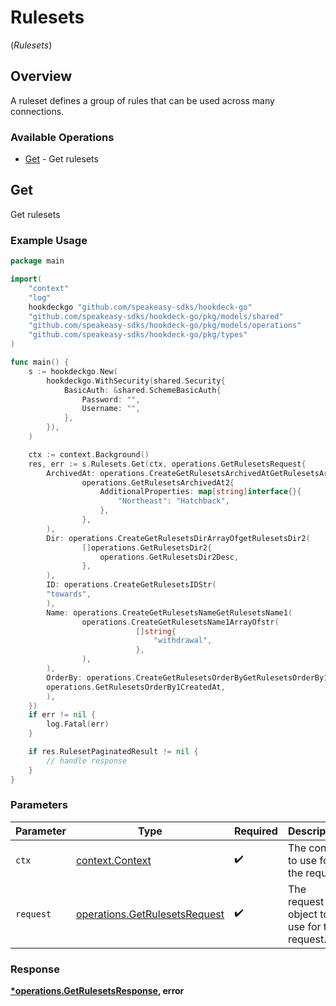# Rulesets
(*Rulesets*)

## Overview

A ruleset defines a group of rules that can be used across many connections.

### Available Operations

* [Get](#get) - Get rulesets

## Get

Get rulesets

### Example Usage

```go
package main

import(
	"context"
	"log"
	hookdeckgo "github.com/speakeasy-sdks/hookdeck-go"
	"github.com/speakeasy-sdks/hookdeck-go/pkg/models/shared"
	"github.com/speakeasy-sdks/hookdeck-go/pkg/models/operations"
	"github.com/speakeasy-sdks/hookdeck-go/pkg/types"
)

func main() {
    s := hookdeckgo.New(
        hookdeckgo.WithSecurity(shared.Security{
            BasicAuth: &shared.SchemeBasicAuth{
                Password: "",
                Username: "",
            },
        }),
    )

    ctx := context.Background()
    res, err := s.Rulesets.Get(ctx, operations.GetRulesetsRequest{
        ArchivedAt: operations.CreateGetRulesetsArchivedAtGetRulesetsArchivedAt2(
                operations.GetRulesetsArchivedAt2{
                    AdditionalProperties: map[string]interface{}{
                        "Northeast": "Hatchback",
                    },
                },
        ),
        Dir: operations.CreateGetRulesetsDirArrayOfgetRulesetsDir2(
                []operations.GetRulesetsDir2{
                    operations.GetRulesetsDir2Desc,
                },
        ),
        ID: operations.CreateGetRulesetsIDStr(
        "towards",
        ),
        Name: operations.CreateGetRulesetsNameGetRulesetsName1(
                operations.CreateGetRulesetsName1ArrayOfstr(
                            []string{
                                "withdrawal",
                            },
                ),
        ),
        OrderBy: operations.CreateGetRulesetsOrderByGetRulesetsOrderBy1(
        operations.GetRulesetsOrderBy1CreatedAt,
        ),
    })
    if err != nil {
        log.Fatal(err)
    }

    if res.RulesetPaginatedResult != nil {
        // handle response
    }
}
```

### Parameters

| Parameter                                                                      | Type                                                                           | Required                                                                       | Description                                                                    |
| ------------------------------------------------------------------------------ | ------------------------------------------------------------------------------ | ------------------------------------------------------------------------------ | ------------------------------------------------------------------------------ |
| `ctx`                                                                          | [context.Context](https://pkg.go.dev/context#Context)                          | :heavy_check_mark:                                                             | The context to use for the request.                                            |
| `request`                                                                      | [operations.GetRulesetsRequest](../../models/operations/getrulesetsrequest.md) | :heavy_check_mark:                                                             | The request object to use for the request.                                     |


### Response

**[*operations.GetRulesetsResponse](../../models/operations/getrulesetsresponse.md), error**

